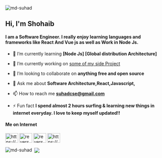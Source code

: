 <p align="left"> <img src="https://media1.giphy.com/media/bGgsc5mWoryfgKBx1u/200w.gif?cid=6c09b952qhr1o0gmxy3ryistsl0ld1z2orutawm6wdhgk11l&ep=v1_gifs_search&rid=200w.gif&ct=g" alt="md-suhad" /> </p>
<h2 align="left"> Hi, I'm Shohaib</h2>
<h4 align="left">I am a Software Engineer. I really enjoy learning languages and frameworks like React And Vue js as well as Work in Node Js.</h4>

- 🌱 I’m currently learning **[Node Js] [Global distribution Architecture]**

- 🔭 I’m currently working on [some of my side Project](:P)

- 👯 I’m looking to collaborate on **anything free and open source**

- 💬 Ask me about **Software Architecture,React,Javascript,**

- 📫 How to reach me **suhadcse@gmail.com**

- ⚡ Fun fact **I spend almost 2 hours surfing & learning new things in internet everyday. I love to keep myself updated!!**

<h4 align="left">Me on Internet</h4>
<p align="left">
<a href="https://linkedin.com/in/https://www.linkedin.com/in/shohaibsuhad/" target="blank"><img align="center" src="https://raw.githubusercontent.com/rahuldkjain/github-profile-readme-generator/master/src/images/icons/Social/linked-in-alt.svg" alt="https://www.linkedin.com/in/shohaibsuhad/" height="30" width="40" /></a>
<a href="https://codeforces.com/profile/reverse_infinity" target="blank"><img align="center" src="https://raw.githubusercontent.com/rahuldkjain/github-profile-readme-generator/master/src/images/icons/Social/codeforces.svg" alt="reverse_infinity" height="30" width="40" /></a>
<a href="https://www.leetcode.com/reverse_infinity" target="blank"><img align="center" src="https://raw.githubusercontent.com/rahuldkjain/github-profile-readme-generator/master/src/images/icons/Social/leet-code.svg" alt="reverse_infinity" height="30" width="40" /></a>
<a href="https://instagram.com/https://www.instagram.com/" target="blank"><img align="center" src="https://raw.githubusercontent.com/rahuldkjain/github-profile-readme-generator/master/src/images/icons/Social/instagram.svg" alt="https://www.instagram.com/" height="30" width="40" /></a>
</p>

<p><img align="left" src="https://github-readme-stats.vercel.app/api/top-langs?username=md-suhad&show_icons=true&locale=en&layout=compact" alt="md-suhad" /></p>



<p>&nbsp;<img align="center" src="https://github-readme-stats.vercel.app/api?username=MD-Suhad&show_icons=true&theme=transparent" /></p>
<!-- <p>
  ![Anurag's GitHub stats](https://github-readme-stats.vercel.app/api?username=MD-Suhad&show_icons=true&theme=transparent)
</p> -->


